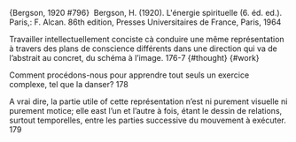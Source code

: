 ﻿{Bergson, 1920 #796}
⁠
Bergson, H. (1920). L'énergie spirituelle (6. éd. ed.). Paris,: F. Alcan.
86th edition, Presses Universitaires de France, Paris, 1964

Travailler intellectuellement conciste cà conduire une même représentation à travers des plans de conscience différents dans une direction qui va de l’abstrait au concret, du schéma à l’image. 176-7 {#thought} {#work}

Comment procédons-nous pour apprendre tout seuls un exercice complexe, tel que la danser? 178

A vrai dire, la partie utile of cette représentation n’est ni purement visuelle ni purement motice; elle east l’un et l’autre à fois, étant le dessin de relations,  surtout temporelles, entre les parties successive du mouvement à exécuter. 179
